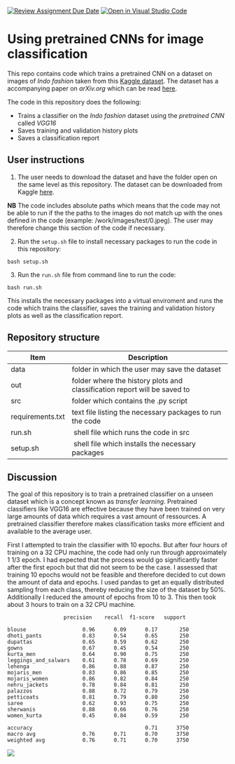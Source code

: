 [![Review Assignment Due Date](https://classroom.github.com/assets/deadline-readme-button-24ddc0f5d75046c5622901739e7c5dd533143b0c8e959d652212380cedb1ea36.svg)](https://classroom.github.com/a/Aj7Sf-j_)
[![Open in Visual Studio Code](https://classroom.github.com/assets/open-in-vscode-718a45dd9cf7e7f842a935f5ebbe5719a5e09af4491e668f4dbf3b35d5cca122.svg)](https://classroom.github.com/online_ide?assignment_repo_id=10866179&assignment_repo_type=AssignmentRepo)
# Using pretrained CNNs for image classification

This repo contains code which trains a pretrained CNN on a dataset on images of *Indo fashion* taken from this [Kaggle dataset](https://www.kaggle.com/datasets/validmodel/indo-fashion-dataset). The dataset has a accompanying paper on *arXiv.org* which can be read [here](https://arxiv.org/abs/2104.02830).

The code in this repository does the following:

- Trains a classifier on the *Indo fashion* dataset using the *pretrained CNN* called *VGG16*
- Saves training and validation history plots
- Saves a classification report

## User instructions

1. The user needs to download the dataset and have the folder open on the same level as this repository.
The dataset can be downloaded from Kaggle [here](https://www.kaggle.com/datasets/validmodel/indo-fashion-dataset).

**NB** The code includes absolute paths which means that the code may not be able to run if the the paths to the images do not match up with the ones defined in the code (example: /work/images/test/0.jpeg). The user may therefore change this section of the code if necessary. 

2. Run the ```setup.sh``` file to install necessary packages to run the code in this repository:

```bash setup.sh```

3. Run the ```run.sh``` file from command line to run the code:

```bash run.sh```

This installs the necessary packages into a virtual enviroment and runs the code which trains the classifier, saves the training and validation history plots as well as the classification report.

## Repository structure

| Item | Description |
| --- | --- |
| data | folder in which the user may save the dataset |
| out | folder where the history plots and classification report will be saved to |
| src | folder which contains the .py script |
| requirements.txt | text file listing the necessary packages to run the code |
| run.sh | shell file which runs the code in src |
| setup.sh | shell file which installs the necessary packages |

## Discussion

The goal of this repository is to train a pretrained classifier on a unseen dataset which is a concept known as *transfer learning*. Pretrained classifiers like VGG16 are effective because they have been trained on very large amounts of data which requires a vast amount of ressources. A pretrained classifier therefore makes classification tasks more efficient and available to the average user.

First I attempted to train the classifier with 10 epochs. But after four hours of training on a 32 CPU machine, the code had only run through approximately 1 1/3 epoch. I had expected that the process would go significantly faster after the first epoch but that did not seem to be the case. I assessed that training 10 epochs would not be feasible and therefore decided to cut down the amount of data and epochs. 
I used pandas to get an equally distributed sampling from each class, thereby reducing the size of the dataset by 50%. Additionally I reduced the amount of epochs from 10 to 3. This then took about 3 hours to train on a 32 CPU machine.

                      precision    recall  f1-score   support

    blouse                  0.96      0.09      0.17       250
    dhoti_pants             0.83      0.54      0.65       250
    dupattas                0.65      0.59      0.62       250
    gowns                   0.67      0.45      0.54       250
    kurta_men               0.64      0.90      0.75       250
    leggings_and_salwars    0.61      0.78      0.69       250
    lehenga                 0.86      0.88      0.87       250
    mojaris_men             0.83      0.86      0.85       250
    mojaris_women           0.86      0.82      0.84       250
    nehru_jackets           0.78      0.84      0.81       250
    palazzos                0.88      0.72      0.79       250
    petticoats              0.81      0.79      0.80       250
    saree                   0.62      0.93      0.75       250
    sherwanis               0.88      0.66      0.76       250
    women_kurta             0.45      0.84      0.59       250

    accuracy                                    0.71      3750
    macro avg               0.76      0.71      0.70      3750
    weighted avg            0.76      0.71      0.70      3750


![](out/history_plt.png)